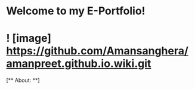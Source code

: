 # Welcome to my E-Portfolio!
# ! [image] https://github.com/Amansanghera/amanpreet.github.io.wiki.git
[** About: **]


